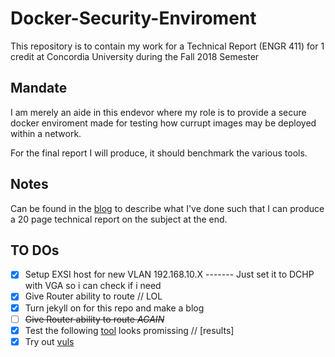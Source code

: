 # Docker-Security-Enviroment
This repository is to contain my work for a Technical Report (ENGR 411) for 1 credit at Concordia University during the Fall 2018 Semester

## Mandate
I am merely an aide in this endevor where my role is to provide a secure docker enviroment made for testing how currupt images may be deployed within a network.

For the final report I will produce, it should benchmark the various tools.

## Notes
Can be found in the [blog](https://prince-chrismc.github.io/Docker-Security-Environment/blog) to describe what I've done such that I can produce a 20 page technical report on the subject at the end.

## TO DOs
- [x] Setup EXSI host for new VLAN 192.168.10.X  ------- Just set it to DCHP with VGA so i can check if i need
- [x] Give Router ability to route // LOL
- [x] Turn jekyll on for this repo and make a blog
- [ ] ~~Give Router ability to route _AGAIN_~~
- [x] Test the following [tool](https://github.com/arminc/clair-scanner) looks promissing // [results]
- [x] Try out [vuls](https://vuls.io/en/)
